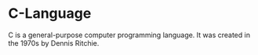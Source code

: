 # C-Language
C is a general-purpose computer programming language. It was created in the 1970s by Dennis Ritchie.
